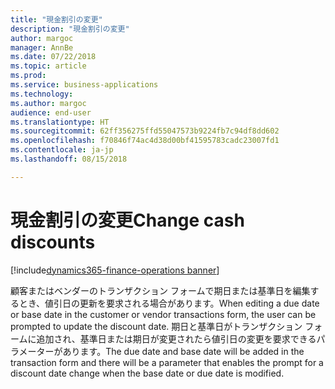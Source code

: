 ```yaml
---
title: "現金割引の変更"
description: "現金割引の変更"
author: margoc
manager: AnnBe
ms.date: 07/22/2018
ms.topic: article
ms.prod: 
ms.service: business-applications
ms.technology: 
ms.author: margoc
audience: end-user
ms.translationtype: HT
ms.sourcegitcommit: 62ff356275ffd55047573b9224fb7c94df8dd602
ms.openlocfilehash: f70846f74ac4d38d00bf41595783cadc23007fd1
ms.contentlocale: ja-jp
ms.lasthandoff: 08/15/2018

---
```

#  <a name="change-cash-discounts"></a><span data-ttu-id="25a57-103">現金割引の変更</span><span class="sxs-lookup"><span data-stu-id="25a57-103">Change cash discounts</span></span>

[!include[dynamics365-finance-operations banner](../includes/dynamics365-finance-operations.md)]



<span data-ttu-id="25a57-104">顧客またはベンダーのトランザクション フォームで期日または基準日を編集するとき、値引日の更新を要求される場合があります。</span><span class="sxs-lookup"><span data-stu-id="25a57-104">When editing a due date or base date in the customer or vendor transactions form, the user can be prompted to update the discount date.</span></span> <span data-ttu-id="25a57-105">期日と基準日がトランザクション フォームに追加され、基準日または期日が変更されたら値引日の変更を要求できるパラメーターがあります。</span><span class="sxs-lookup"><span data-stu-id="25a57-105">The due date and base date will be added in the transaction form and there will be a parameter that enables the prompt for a discount date change when the base date or due date is modified.</span></span>
